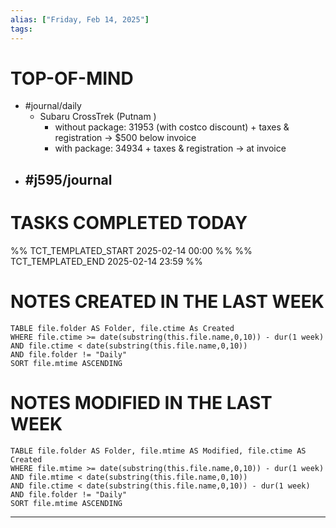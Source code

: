 ```yaml
---
alias: ["Friday, Feb 14, 2025"]
tags: 
---
```

# TOP-OF-MIND
- #journal/daily 
	- Subaru CrossTrek (Putnam )
		- without package: 31953 (with costco discount) + taxes & registration -> $500 below invoice
		- with package: 34934 + taxes & registration -> at invoice
- #j595/journal 
	- 

# TASKS COMPLETED TODAY
%% TCT_TEMPLATED_START 2025-02-14 00:00 %%
%% TCT_TEMPLATED_END 2025-02-14 23:59 %%



# NOTES CREATED IN THE LAST WEEK
``` dataview
TABLE file.folder AS Folder, file.ctime As Created
WHERE file.ctime >= date(substring(this.file.name,0,10)) - dur(1 week) 
AND file.ctime < date(substring(this.file.name,0,10)) 
AND file.folder != "Daily"
SORT file.mtime ASCENDING
```

# NOTES MODIFIED IN THE LAST WEEK
``` dataview
TABLE file.folder AS Folder, file.mtime AS Modified, file.ctime AS Created
WHERE file.mtime >= date(substring(this.file.name,0,10)) - dur(1 week)
AND file.mtime < date(substring(this.file.name,0,10))
AND file.ctime < date(substring(this.file.name,0,10)) - dur(1 week)
AND file.folder != "Daily"
SORT file.mtime ASCENDING
```
---
